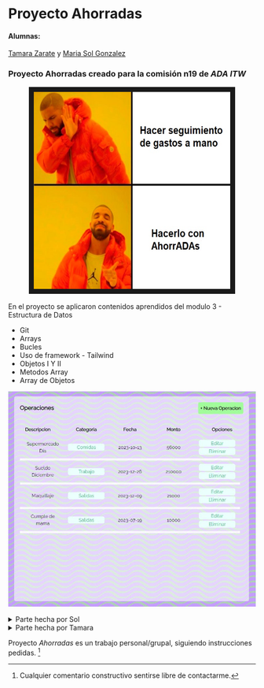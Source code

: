 # Proyecto Ahorradas

#### Alumnas:

[Tamara Zarate](https://github.com/taty3385) y
[Maria Sol Gonzalez](https://github.com/GonzalezMariaSol)

### Proyecto **Ahorradas** creado para la comisión n19 de _ADA ITW_

<p align="center">
  <img src="https://github.com/GonzalezMariaSol/Colaboracion-ProjectoAhorradas/blob/main/img/drake-meme.jpg?raw=true" width="400" height="400" border="10"/>
</p>

En el proyecto se aplicaron contenidos aprendidos del modulo 3 - Estructura de Datos

- Git
- Arrays
- Bucles
- Uso de framework - Tailwind
- Objetos I Y II
- Metodos Array
- Array de Objetos

![Capture](https://github.com/GonzalezMariaSol/Colaboracion-ProjectoAhorradas/blob/main/img/operationsPicture.JPG?raw=true)

<details>
  <summary>Parte hecha por Sol</summary>

  - <kbd>[Vista y funcionalidad del Navbar]</kbd>
  - <kbd>[Vista y funcionalidad Balance]</kbd>
  - <kbd>[Vista y funcionalidad Filtros]</kbd>
  - <kbd>[Vista y funcionalidad Operaciones cargadas]</kbd>
  - <kbd>[Vista y funcionalidad Nuevas Operaciones]</kbd>
  - <kbd>[Vista y funcionalidad Editar Operacion]</kbd>
  - <kbd>[Creacion del Readme]</kbd>
  
  - <kbd>
    <details>
      <summary><h4>Como terminó Sol luego del proyecto</h4></summary>
      - <img src="https://github.com/GonzalezMariaSol/Colaboracion-ProjectoAhorradas/blob/main/img/miCodigoSeRompioMiCOdigoFUnciona.jpg?raw=true" alt="Imagen Sol">
    </details>
  </kbd>
</details>


<details>
  <summary>Parte hecha por Tamara</summary>

- <kbd>[Vista y funcionalidad de Categorias]</kbd>
- <kbd>[Vista y funcionalidad de Nueva Categoria]</kbd>
- <kbd>[Vista y funcionalidad de Editar Categorias]</kbd>
- <kbd>[Vista y funcionalidad Reportes]</kbd>
- <kbd>[Disenio responsivo del proyecto]</kbd>
 - <kbd>
    <details>
      <summary><h3>Como terminó Tamara luego del proyecto</h3></summary>
      - <img src="https://github.com/GonzalezMariaSol/Colaboracion-ProjectoAhorradas/blob/main/img/whenTheCodeDoesntWork.jpg?raw=true" alt="Imagen Tamara">
    </details>
  </kbd>

</details>

Proyecto _Ahorradas_ es un trabajo personal/grupal, siguiendo instrucciones pedidas. [^.]

[^.]: Cualquier comentario constructivo sentirse libre de contactarme.

